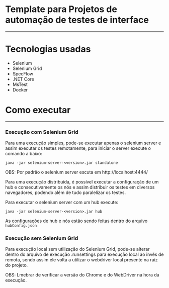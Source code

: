 # Template para Projetos de automação de testes de interface
_______________

# Tecnologias usadas

- Selenium
- Selenium Grid
- SpecFlow
- .NET Core
- MsTest
- Docker

# Como executar
_____________

### Execução com Selenium Grid

Para uma execução simples, pode-se executar apenas o selenium server e assim executar os testes remotamente, para iniciar o server execute o comando a baixo:
```SHELL
java -jar selenium-server-<version>.jar standalone
```
OBS: Por padrão o selenium server escuta em http://localhost:4444/ 


Para uma execução distribuida, é possível executar a configuração de um hub e consecutivamente os nós e assim distribuir os testes em diversos navegadores, podendo além de tudo paralelizar os testes.

Para executar o selenium server com um hub execute:

```SHELL
java -jar selenium-server-<version>.jar hub
```
As configurações de hub e nós estão sendo feitas dentro do arquivo ```hubConfig.json```

### Execução sem Selenium Grid

Para execução local sem utilização do Selenium Grid, pode-se alterar dentro do arquivo de execução .runsettings para execução local ao invés de remota, sendo assim ele volta a utilizar o webdriver local presente na raiz do projeto.

OBS: Lmebrar de verificar a versão do Chrome e do WebDriver na hora da execução.

